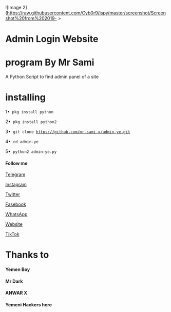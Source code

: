 ![Image 2](https://raw.githubusercontent.com/Cyb0r9/ispy/master/screenshot/Screenshot%20from%202019-                 >
# Admin Login Website

# program By Mr Sami 


A Python Script to find admin panel of a site

# installing

1•<code> pkg install python </code>

2•<code> pkg install python2 </code>

3•<code> git clone https://github.com/mr-sami-x/admin-ye.git </code>

4•<code> cd admin-ye </code>

5•<code> python2 admin-ye.py </code>


#### Follow me

[Telegram](https://t.me/TYG_TEAM)

[Instagram](https://instagram.com/cyber_77k)

[Twitter](https://twitter.com/Sami_Soft0)

[Fasebook](https://m.facebook.com/TYGTEAM)

[WhatsApp](https://chat.whatsapp.com/FQwDabtQ9iTEuK5L2yyC6u)

[Website](https://cyberyemen.blogspot.com)

[TikTok](tiktok.com/@cyber_77k)

# Thanks to

#### Yemen Boy 

#### Mr Dark 

#### ANWAR X 


#### Yemeni Hackers here

